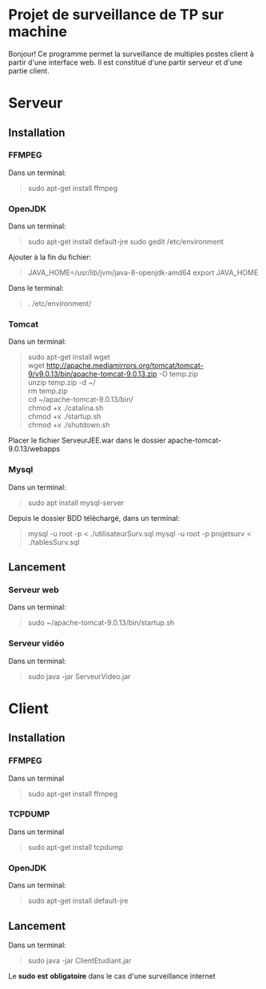 # Projet de surveillance de TP sur machine

Bonjour! Ce programme permet la surveillance de multiples postes client à partir d'une interface web. Il est constitué d'une partir serveur et d'une partie client.


# Serveur

## Installation
### FFMPEG

Dans un terminal: 
>sudo apt-get install ffmpeg
### OpenJDK

Dans un terminal:
>sudo apt-get install default-jre 
>sudo gedit /etc/environment 

Ajouter à la fin du fichier:
>JAVA_HOME=/usr/lib/jvm/java-8-openjdk-amd64 
>export JAVA_HOME 
	
Dans le terminal:
>. /etc/environment/ 

### Tomcat
Dans un terminal:
>sudo apt-get install wget<br />
>wget http://apache.mediamirrors.org/tomcat/tomcat-9/v9.0.13/bin/apache-tomcat-9.0.13.zip -O temp.zip<br />
unzip temp.zip -d ~/<br />
>rm temp.zip<br />
>cd ~/apache-tomcat-9.0.13/bin/<br />
>chmod +x ./catalina.sh<br />
>chmod +x ./startup.sh<br />
>chmod +x ./shutdown.sh

Placer le fichier ServeurJEE.war dans le dossier apache-tomcat-9.0.13/webapps

### Mysql
Dans un terminal:
>sudo apt install mysql-server

Depuis le dossier BDD téléchargé, dans un terminal:
>mysql -u root -p < ./utilisateurSurv.sql
>mysql -u root -p projetsurv < ./tablesSurv.sql


## Lancement
### Serveur web
Dans un terminal:
>sudo ~/apache-tomcat-9.0.13/bin/startup.sh

### Serveur vidéo
Dans un terminal:
>sudo java -jar ServeurVideo.jar


# Client
## Installation
### FFMPEG
Dans un terminal
>sudo apt-get install ffmpeg

### TCPDUMP
Dans un terminal
>sudo apt-get install tcpdump

### OpenJDK
Dans un terminal:
>sudo apt-get install default-jre

## Lancement
Dans un terminal:
>sudo java -jar ClientEtudiant.jar

Le **sudo** **est** **obligatoire** dans le cas d'une surveillance internet
